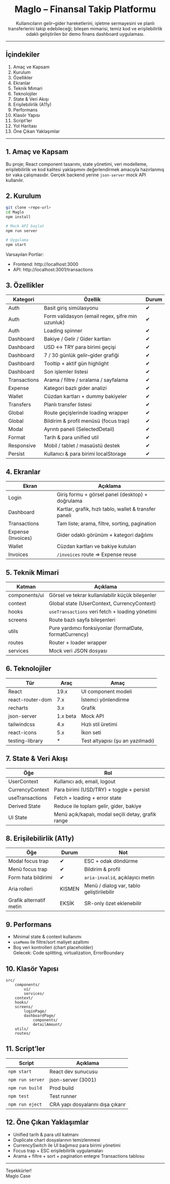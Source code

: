 <div align="center">

# Maglo – Finansal Takip Platformu 

Kullanıcıların gelir–gider hareketlerini, işletme sermayesini ve planlı transferlerini takip edebileceği; bileşen mimarisi, temiz kod ve erişilebilirlik odaklı geliştirilen bir demo finans dashboard uygulaması.

</div>

---

## İçindekiler
1. Amaç ve Kapsam  
2. Kurulum  
3. Özellikler  
4. Ekranlar  
5. Teknik Mimari  
6. Teknolojiler  
7. State & Veri Akışı  
8. Erişilebilirlik (A11y)  
9. Performans  
10. Klasör Yapısı  
11. Script’ler  
12. Yol Haritası  
13. Öne Çıkan Yaklaşımlar  

---

## 1. Amaç ve Kapsam
Bu proje; React component tasarımı, state yönetimi, veri modelleme, erişilebilirlik ve kod kalitesi yaklaşımını değerlendirmek amacıyla hazırlanmış bir vaka çalışmasıdır. Gerçek backend yerine `json-server` mock API kullanılır.

## 2. Kurulum
```bash
git clone <repo-url>
cd Maglo
npm install

# Mock API başlat
npm run server

# Uygulama
npm start
```
Varsayılan Portlar:
- Frontend: http://localhost:3000  
- API: http://localhost:3001/transactions  

## 3. Özellikler
Kategori | Özellik | Durum
---------|---------|------
Auth | Basit giriş simülasyonu | ✔
Auth | Form validasyon (email regex, şifre min uzunluk) | ✔
Auth | Loading spinner | ✔
Dashboard | Bakiye / Gelir / Gider kartları | ✔
Dashboard | USD ↔ TRY para birimi geçişi | ✔
Dashboard | 7 / 30 günlük gelir–gider grafiği | ✔
Dashboard | Tooltip + aktif gün highlight | ✔
Dashboard | Son işlemler listesi | ✔
Transactions | Arama / filtre / sıralama / sayfalama | ✔
Expense | Kategori bazlı gider analizi | ✔
Wallet | Cüzdan kartları + dummy bakiyeler | ✔
Transfers | Planlı transfer listesi | ✔
Global | Route geçişlerinde loading wrapper | ✔
Global | Bildirim & profil menüsü (focus trap) | ✔
Modal | Ayrıntı paneli (SelectedDetail) | ✔
Format | Tarih & para unified util | ✔
Responsive | Mobil / tablet / masaüstü destek | ✔
Persist | Kullanıcı & para birimi localStorage | ✔

## 4. Ekranlar
Ekran | Açıklama
------|---------
Login | Giriş formu + görsel panel (desktop) + doğrulama
Dashboard | Kartlar, grafik, hızlı tablo, wallet & transfer paneli
Transactions | Tam liste; arama, filtre, sorting, pagination
Expense (Invoices) | Gider odaklı görünüm + kategori dağılımı
Wallet | Cüzdan kartları ve bakiye kutuları
Invoices | `/invoices` route => Expense reuse

## 5. Teknik Mimari
Katman | Açıklama
-------|---------
components/ui | Görsel ve tekrar kullanılabilir küçük bileşenler
context | Global state (UserContext, CurrencyContext)
hooks | `useTransactions` veri fetch + loading yönetimi
screens | Route bazlı sayfa bileşenleri
utils | Pure yardımcı fonksiyonlar (formatDate, formatCurrency)
routes | Router + loader wrapper
services | Mock veri JSON dosyası

## 6. Teknolojiler
Tür | Araç | Amaç
----|------|-----
React | 19.x | UI component modeli
react-router-dom | 7.x | İstemci yönlendirme
recharts | 3.x | Grafik
json-server | 1.x beta | Mock API
tailwindcss | 4.x | Hızlı stil üretimi
react-icons | 5.x | İkon seti
testing-library | * | Test altyapısı (şu an yazılmadı)

## 7. State & Veri Akışı
Öğe | Rol
----|----
UserContext | Kullanıcı adı, email, logout
CurrencyContext | Para birimi (USD/TRY) + toggle + persist
useTransactions | Fetch + loading + error state
Derived State | Reduce ile toplam gelir, gider, bakiye
UI State | Menü açık/kapalı, modal seçili detay, grafik range

## 8. Erişilebilirlik (A11y)
Öğe | Durum | Not
----|-------|----
Modal focus trap | ✔ | ESC + odak döndürme
Menü focus trap | ✔ | Bildirim & profil
Form hata bildirimi | ✔ | `aria-invalid`, açıklayıcı metin
Aria rolleri | KISMEN | Menü / dialog var, tablo geliştirilebilir
Grafik alternatif metin | EKSİK | SR-only özet eklenebilir

## 9. Performans
- Minimal state & context kullanımı  
- `useMemo` ile filtre/sort maliyet azaltımı  
- Boş veri kontrolleri (chart placeholder)  
Gelecek: Code splitting, virtualization, ErrorBoundary

## 10. Klasör Yapısı
```
src/
	components/
		ui/
		services/
	context/
	hooks/
	screens/
		loginPage/
		dashboardPage/
			components/
			detailAmount/
	utils/
	routes/
```

## 11. Script’ler
Script | Açıklama
-------|---------
`npm start` | React dev sunucusu
`npm run server` | json-server (3001)
`npm run build` | Prod build
`npm test` | Test runner
`npm run eject` | CRA yapı dosyalarını dışa çıkarır


## 12. Öne Çıkan Yaklaşımlar
- Unified tarih & para util katmanı  
- Duplicate chart dosyalarının temizlenmesi  
- CurrencySwitch ile UI bağımsız para birimi yönetimi  
- Focus trap + ESC erişilebilirlik uygulamaları  
- Arama + filtre + sort + pagination entegre Transactions tablosu  

---


Teşekkürler!  
Maglo Case
